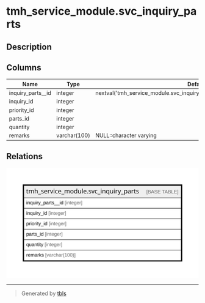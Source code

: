 # tmh_service_module.svc_inquiry_parts

## Description

## Columns

| Name | Type | Default | Nullable | Children | Parents | Comment |
| ---- | ---- | ------- | -------- | -------- | ------- | ------- |
| inquiry_parts__id | integer | nextval('tmh_service_module.svc_inquiry_parts_inquiry_parts__id_seq'::regclass) | false |  |  |  |
| inquiry_id | integer |  | false |  |  |  |
| priority_id | integer |  | true |  |  |  |
| parts_id | integer |  | true |  |  |  |
| quantity | integer |  | true |  |  |  |
| remarks | varchar(100) | NULL::character varying | true |  |  |  |

## Relations

![er](tmh_service_module.svc_inquiry_parts.svg)

---

> Generated by [tbls](https://github.com/k1LoW/tbls)
